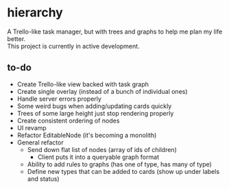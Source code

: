 # hierarchy

A Trello-like task manager, but with trees and graphs to help me plan my life better.  
This project is currently in active development.

## to-do

- Create Trello-like view backed with task graph
- Create single overlay (instead of a bunch of individual ones)
- Handle server errors properly
- Some weird bugs when adding/updating cards quickly
- Trees of some large height just stop rendering properly
- Create consistent ordering of nodes
- UI revamp
- Refactor EditableNode (it's becoming a monolith)
- General refactor
  - Send down flat list of nodes (array of ids of children)
    - Client puts it into a queryable graph format
  - Ability to add rules to graphs (has one of type, has many of type)
  - Define new types that can be added to cards (show up under labels and status)
